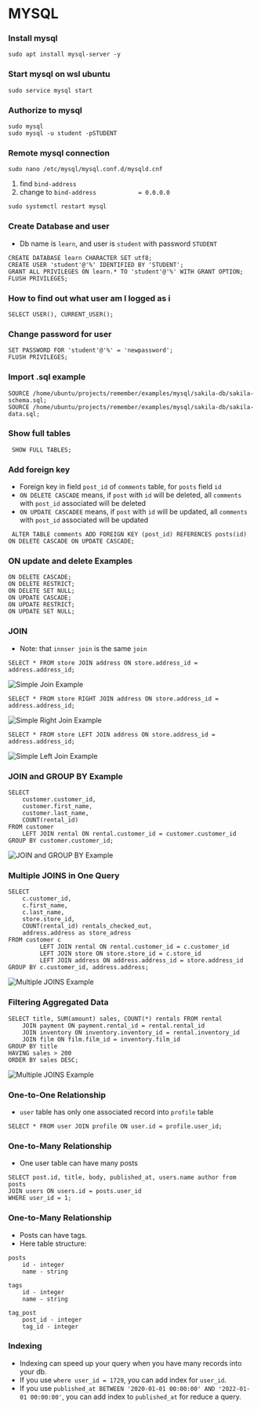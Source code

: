 # MYSQL

### Install mysql
```shell
sudo apt install mysql-server -y
```

### Start mysql on wsl ubuntu
```shell
sudo service mysql start
```

### Authorize to mysql
```shell
sudo mysql
sudo mysql -u student -pSTUDENT
```

### Remote mysql connection
```shell
sudo nano /etc/mysql/mysql.conf.d/mysqld.cnf
```
1) find `bind-address`
2) change to `bind-address            = 0.0.0.0`
```shell
sudo systemctl restart mysql
```

### Create Database and user
* Db name is `learn`, and user is `student` with password `STUDENT`
```mysql
CREATE DATABASE learn CHARACTER SET utf8;
CREATE USER 'student'@'%' IDENTIFIED BY 'STUDENT';
GRANT ALL PRIVILEGES ON learn.* TO 'student'@'%' WITH GRANT OPTION;
FLUSH PRIVILEGES;
```

### How to find out what user am I logged as i
```mysql
SELECT USER(), CURRENT_USER();
```

### Change password for user
```mysql
SET PASSWORD FOR 'student'@'%' = 'newpassword';
FLUSH PRIVILEGES;
```

### Import .sql example
```mysql
SOURCE /home/ubuntu/projects/remember/examples/mysql/sakila-db/sakila-schema.sql;
SOURCE /home/ubuntu/projects/remember/examples/mysql/sakila-db/sakila-data.sql;
```

### Show full tables
```mysql
 SHOW FULL TABLES;
```

### Add foreign key
* Foreign key in field `post_id` of `comments` table, for `posts` field `id`
* `ON DELETE CASCADE` means, if `post` with `id` will be deleted, all `comments` with `post_id` associated will be deleted 
* `ON UPDATE CASCADEE` means, if `post` with `id` will be updated, all `comments` with `post_id` associated will be updated 
```mysql
 ALTER TABLE comments ADD FOREIGN KEY (post_id) REFERENCES posts(id) ON DELETE CASCADE ON UPDATE CASCADE;
```

### ON update and delete Examples
```mysql
ON DELETE CASCADE;
ON DELETE RESTRICT;
ON DELETE SET NULL;
ON UPDATE CASCADE;
ON UPDATE RESTRICT;
ON UPDATE SET NULL;
```

### JOIN
* Note: that `innser join` is the same `join` 
```mysql
SELECT * FROM store JOIN address ON store.address_id = address.address_id;
```
<img alt="Simple Join Example" src=".\images\mysql_join.png" title="Join"/>

```mysql
SELECT * FROM store RIGHT JOIN address ON store.address_id = address.address_id;
```
<img alt="Simple Right Join Example" src=".\images\mysql_right_join.png" title="Join"/>

```mysql
SELECT * FROM store LEFT JOIN address ON store.address_id = address.address_id;
```
<img alt="Simple Left Join Example" src=".\images\mysql_left_join.png" title="Join"/>

### JOIN and GROUP BY Example
```mysql
SELECT 
    customer.customer_id, 
    customer.first_name, 
    customer.last_name, 
    COUNT(rental_id) 
FROM customer 
    LEFT JOIN rental ON rental.customer_id = customer.customer_id 
GROUP BY customer.customer_id;
```
<img alt="JOIN and GROUP BY Example" src=".\images\mysql_join_group_by.png" title="Join"/>

### Multiple JOINS in One Query
```mysql
SELECT
    c.customer_id,
    c.first_name,
    c.last_name,
    store.store_id,
    COUNT(rental_id) rentals_checked_out,
    address.address as store_adress
FROM customer c
         LEFT JOIN rental ON rental.customer_id = c.customer_id
         LEFT JOIN store ON store.store_id = c.store_id
         LEFT JOIN address ON address.address_id = store.address_id
GROUP BY c.customer_id, address.address;
```
<img alt="Multiple JOINS Example" src=".\images\mysql_multiple_joins.png" title="Join"/>

### Filtering Aggregated Data
```mysql
SELECT title, SUM(amount) sales, COUNT(*) rentals FROM rental
    JOIN payment ON payment.rental_id = rental.rental_id
    JOIN inventory ON inventory.inventory_id = rental.inventory_id
    JOIN film ON film.film_id = inventory.film_id
GROUP BY title
HAVING sales > 200
ORDER BY sales DESC;
```
<img alt="Multiple JOINS Example" src=".\images\mysql_filtering_aggregated_data.png" title="Join"/>

### One-to-One Relationship
* `user` table has only one associated record into `profile` table
```mysql
SELECT * FROM user JOIN profile ON user.id = profile.user_id;
```

### One-to-Many Relationship
* One user table can have many posts
```mysql
SELECT post.id, title, body, published_at, users.name author from posts
JOIN users ON users.id = posts.user_id
WHERE user_id = 1;
```

### One-to-Many Relationship
* Posts can have tags.
* Here table structure:
```
posts
    id - integer
    name - string
 
tags
    id - integer
    name - string
 
tag_post
    post_id - integer
    tag_id - integer
```

### Indexing
* Indexing can speed up your query when you have many records into your db.
* If you use `where user_id = 1729`, you can add index for `user_id`.
* If you use `published_at BETWEEN '2020-01-01 00:00:00' AND '2022-01-01 00:00:00'`, you can add index to `published_at` for reduce a query.

